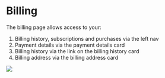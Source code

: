 # Billing

The billing page allows access to your:

1. Billing history, subscriptions and purchases via the left nav
2. Payment details via the payment details card
3. Billing history via the link on the billing history card
4. Billing address via the billing address card

<a href="../../../images/settings-billing-home-lg.jpg" target="_blank"><img src="../../../images/settings-billing-home.jpg" style="margin: auto; display: block"></a>
